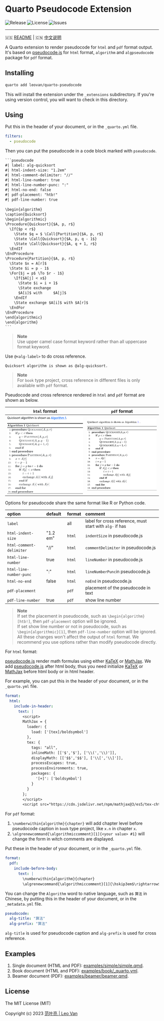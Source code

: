# Quarto Pseudocode Extension

![Release](https://img.shields.io/github/release/leovan/quarto-pseudocode.svg)
![License](https://img.shields.io/github/license/leovan/quarto-pseudocode.svg)
![Issues](https://img.shields.io/github/issues/leovan/quarto-pseudocode.svg)

---

🇺🇸 [README](README.md) | 🇨🇳 [中文说明](README.zh.md)

A Quarto extension to render pseudocode for `html` and `pdf` format output. It's based on [pseudocode.js](https://github.com/SaswatPadhi/pseudocode.js) for `html` format, `algorithm` and `algpseudocode` package for `pdf` format.

## Installing

```bash
quarto add leovan/quarto-pseudocode
```

This will install the extension under the `_extensions` subdirectory. If you're using version control, you will want to check in this directory.

## Using

Put this in the header of your document, or in the `_quarto.yml` file.

```yml
filters:
  - pseudocode
```

Then you can put the pseudocode in a code block marked with `pseudocode`.

````
```pseudocode
#| label: alg-quicksort
#| html-indent-size: "1.2em"
#| html-comment-delimiter: "//"
#| html-line-number: true
#| html-line-number-punc: ":"
#| html-no-end: false
#| pdf-placement: "htb!"
#| pdf-line-number: true

\begin{algorithm}
\caption{Quicksort}
\begin{algorithmic}
\Procedure{Quicksort}{$A, p, r$}
  \If{$p < r$}
    \State $q = $ \Call{Partition}{$A, p, r$}
    \State \Call{Quicksort}{$A, p, q - 1$}
    \State \Call{Quicksort}{$A, q + 1, r$}
  \EndIf
\EndProcedure
\Procedure{Partition}{$A, p, r$}
  \State $x = A[r]$
  \State $i = p - 1$
  \For{$j = p$ \To $r - 1$}
    \If{$A[j] < x$}
      \State $i = i + 1$
      \State exchange
      $A[i]$ with     $A[j]$
    \EndIf
    \State exchange $A[i]$ with $A[r]$
  \EndFor
\EndProcedure
\end{algorithmic}
\end{algorithm}
```
````

> **Note**  
> Use upper camel case format keyword rather than all uppercase format keyword.

Use `@<alg-label>` to do cross reference.

```
Quicksort algorithm is shown as @alg-quicksort.
```

> **Note**  
> For `book` type project, cross reference in different files is only available with `pdf` format.

Pseudocode and cross reference rendered in `html` and `pdf` format are shown as below.

| `html` format                    | `pdf` format                    |
| :------------------------------: | :-----------------------------: |
| ![](screenshots/html-format.png) | ![](screenshots/pdf-format.png) |

Options for pseudocode share the same format like R or Python code.

| option                   | default  | format | comment                                                  |
| :----------------------- | :------- | :----- | :------------------------------------------------------- |
| `label`                  |          | all    | label for cross reference, must start with `alg-` if has |
| `html-indent-size`       | "1.2 em" | `html` | `indentSize` in pseudocode.js                            |
| `html-comment-delimiter` | "//"     | `html` | `commentDelimiter` in pseudocode.js                      |
| `html-line-number`       | true     | `html` | `lineNumber` in pseudocode.js                            |
| `html-line-number-punc`  | ":"      | `html` | `lineNumberPunc`in pseudocode.js                         |
| `html-no-end`            | false    | `html` | `noEnd` in pseudocode.js                                 |
| `pdf-placement`          |          | `pdf`  | placement of the pseudocode in text                      |
| `pdf-line-number`        | true     | `pdf`  | show line number                                         |

> **Note**  
> If set the placement in pseudocode, such as `\begin{algorithm}[htb!]`, then `pdf-placement` option will be ignored.  
> If set show line number or not in pseudocode, such as `\begin{algorithmic}[1]`, then `pdf-line-number` option will be ignored.  
> All these changes won't affect the output of `html` format. We recommend you use options rather than modify pseudocode directly.

For `html` format:

[pseudocode.js](https://github.com/SaswatPadhi/pseudocode.js) render math formulas using either [KaTeX](https://katex.org/) or [MathJax](https://www.mathjax.org/). We add [pseudocode.js](https://github.com/SaswatPadhi/pseudocode.js) after html body, thus you need initialize [KaTeX](https://katex.org/) or [MathJax](https://www.mathjax.org/) before html body or in html header.

For example, you can put this in the header of your document, or in the `_quarto.yml` file.

```yml
format:
  html:
    include-in-header:
      text: |
        <script>
        MathJax = {
          loader: {
            load: ['[tex]/boldsymbol']
          },
          tex: {
            tags: "all",
            inlineMath: [['$','$'], ['\\(','\\)']],
            displayMath: [['$$','$$'], ['\\[','\\]']],
            processEscapes: true,
            processEnvironments: true,
            packages: {
              '[+]': ['boldsymbol']
            }
          }
        };
        </script>
        <script src="https://cdn.jsdelivr.net/npm/mathjax@3/es5/tex-chtml-full.js" type="text/javascript"></script>
```

For `pdf` format:

1. `\numberwithin{algorithm}{chapter}` will add chapter level before pseudocode caption in `book` type project, like `x.n` in chapter `x`.
2. `\algrenewcommand{\algorithmiccomment}[1]{<your value> #1}` will change the form in witch comments are displayed.

Put these in the header of your document, or in the `_quarto.yml` file.

```yml
format:
  pdf:
    include-before-body:
      text: |
        \numberwithin{algorithm}{chapter}
        \algrenewcommand{\algorithmiccomment}[1]{\hskip3em$\rightarrow$ #1}
```

You can change the `Algorithm` word to native language, such as `算法` in Chinese, by putting this in the header of your document, or in the `_metadata.yml` file.

```yml
pseudocode:
  alg-title: "算法"
  alg-prefix: "算法"
```

`alg-title` is used for pseudocode caption and `alg-prefix` is used for cross reference.

## Examples

1. Single document (HTML and PDF): [examples/simple/simple.qmd](examples/simple/simple.qmd).
2. Book document (HTML and PDF): [examples/book/_quarto.yml](examples/book/_quarto.yml).
3. Beamer document (PDF): [examples/beamer/beamer.qmd](examples/beamer/beamer.qmd).

## License

The MIT License (MIT)

Copyright (c) 2023 [范叶亮 | Leo Van](https://leovan.me)
